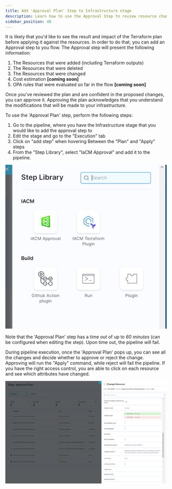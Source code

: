 ```yaml
---
title: Add 'Approval Plan' Step to Infrastructure stage
description: Learn how to use the Approval Step to review resource changes before applying them
sidebar_position: 40
---
```


It is likely that you'd like to see the result and impact of the Terraform plan before applying it against the resources. In order to do that, you can add an Approval step to you flow. 
The Approval step will present the following information:
1. The Resources that were added (including Terraform outputs)
2. The Resources that were deleted
3. The Resources that were changed
4. Cost estimation **[coming soon]**
5. OPA rules that were evaluated so far in the flow **[coming soon]**

Once you've reviewed the plan and are confident in the proposed changes, you can approve it. Approving the plan acknowledges that you understand the modifications that will be made to your infrastructure.

To use the 'Approval Plan' step, perform the following steps:
1. Go to the pipeline, where you have the Infrastructure stage that you would like to add the approval step to
2. Edit the stage and go to the "Execution" tab
3. Click on "add step" when hovering Between the "Plan" and "Apply" steps
4. From the "Step Library", select "IaCM Approval" and add it to the pipeline. 

![Resources](./static/add-approval-step.png)

Note that the 'Approval Plan' step has a time out of up to *60 minutes* (can be configured when editing the step). Upon time out, the pipeline will fail.

During pipeline execution, once the 'Approval Plan' pops up, you can see all the changes and decide whether to approve or reject the change. Approving will run the "Apply" command, while reject will fail the pipeline.
If you have the right access control, you are able to click on each resource and see which attributes have changed. 

![Resources](./static/approval-runtime.png)
